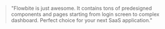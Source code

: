 <Blockquote size="lg">
    "Flowbite is just awesome. It contains tons of predesigned components and pages starting from login screen to complex dashboard. Perfect choice for your next SaaS application."
</Blockquote>
